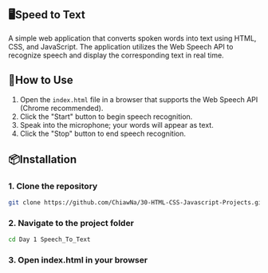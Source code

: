 ## 🖥️Speed to Text

A simple web application that converts spoken words into text using HTML, CSS, and JavaScript. The application utilizes the Web Speech API to recognize speech and display the corresponding text in real time.

## 📂How to Use

1. Open the `index.html` file in a browser that supports the Web Speech API (Chrome recommended).
2. Click the "Start" button to begin speech recognition.
3. Speak into the microphone; your words will appear as text.
4. Click the "Stop" button to end speech recognition.

## 📦Installation 

### 1. Clone the repository

```bash
git clone https://github.com/ChiawNa/30-HTML-CSS-Javascript-Projects.git
```

### 2. Navigate to the project folder

```bash
cd Day 1 Speech_To_Text
```

### 3. Open index.html in your browser

